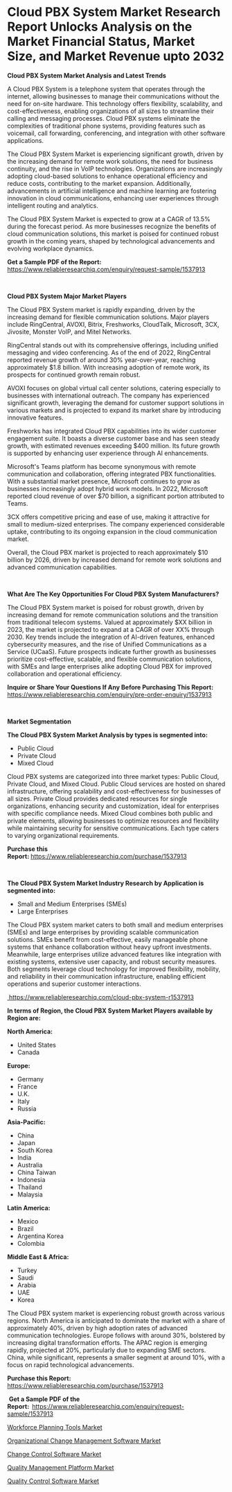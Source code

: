 <p><h1>Cloud PBX System Market Research Report Unlocks Analysis on the Market Financial Status, Market Size, and Market Revenue upto 2032</h1></p><p><strong>Cloud PBX System Market Analysis and Latest Trends</strong></p>
<p><p>A Cloud PBX System is a telephone system that operates through the internet, allowing businesses to manage their communications without the need for on-site hardware. This technology offers flexibility, scalability, and cost-effectiveness, enabling organizations of all sizes to streamline their calling and messaging processes. Cloud PBX systems eliminate the complexities of traditional phone systems, providing features such as voicemail, call forwarding, conferencing, and integration with other software applications.</p><p>The Cloud PBX System Market is experiencing significant growth, driven by the increasing demand for remote work solutions, the need for business continuity, and the rise in VoIP technologies. Organizations are increasingly adopting cloud-based solutions to enhance operational efficiency and reduce costs, contributing to the market expansion. Additionally, advancements in artificial intelligence and machine learning are fostering innovation in cloud communications, enhancing user experiences through intelligent routing and analytics.</p><p>The Cloud PBX System Market is expected to grow at a CAGR of 13.5% during the forecast period. As more businesses recognize the benefits of cloud communication solutions, this market is poised for continued robust growth in the coming years, shaped by technological advancements and evolving workplace dynamics.</p></p>
<p><strong>Get a Sample PDF of the Report:&nbsp;</strong> <a href="https://www.reliableresearchiq.com/enquiry/request-sample/1537913?utm_campaign=1129&utm_medium=2&utm_source=Github&utm_content=ia&utm_term=10032025&utm_id=cloud-pbx-system">https://www.reliableresearchiq.com/enquiry/request-sample/1537913</a></p>
<p>&nbsp;</p>
<p><strong>Cloud PBX System Major Market Players</strong></p>
<p><p>The Cloud PBX System market is rapidly expanding, driven by the increasing demand for flexible communication solutions. Major players include RingCentral, AVOXI, Bitrix, Freshworks, CloudTalk, Microsoft, 3CX, Jivosite, Monster VoIP, and Mitel Networks. </p><p>RingCentral stands out with its comprehensive offerings, including unified messaging and video conferencing. As of the end of 2022, RingCentral reported revenue growth of around 30% year-over-year, reaching approximately $1.8 billion. With increasing adoption of remote work, its prospects for continued growth remain robust.</p><p>AVOXI focuses on global virtual call center solutions, catering especially to businesses with international outreach. The company has experienced significant growth, leveraging the demand for customer support solutions in various markets and is projected to expand its market share by introducing innovative features.</p><p>Freshworks has integrated Cloud PBX capabilities into its wider customer engagement suite. It boasts a diverse customer base and has seen steady growth, with estimated revenues exceeding $400 million. Its future growth is supported by enhancing user experience through AI enhancements.</p><p>Microsoft's Teams platform has become synonymous with remote communication and collaboration, offering integrated PBX functionalities. With a substantial market presence, Microsoft continues to grow as businesses increasingly adopt hybrid work models. In 2022, Microsoft reported cloud revenue of over $70 billion, a significant portion attributed to Teams.</p><p>3CX offers competitive pricing and ease of use, making it attractive for small to medium-sized enterprises. The company experienced considerable uptake, contributing to its ongoing expansion in the cloud communication market.</p><p>Overall, the Cloud PBX market is projected to reach approximately $10 billion by 2026, driven by increased demand for remote work solutions and advanced communication capabilities.</p></p>
<p>&nbsp;</p>
<p><strong>What Are The Key Opportunities For Cloud PBX System Manufacturers?</strong></p>
<p><p>The Cloud PBX System market is poised for robust growth, driven by increasing demand for remote communication solutions and the transition from traditional telecom systems. Valued at approximately $XX billion in 2023, the market is projected to expand at a CAGR of over XX% through 2030. Key trends include the integration of AI-driven features, enhanced cybersecurity measures, and the rise of Unified Communications as a Service (UCaaS). Future prospects indicate further growth as businesses prioritize cost-effective, scalable, and flexible communication solutions, with SMEs and large enterprises alike adopting Cloud PBX for improved collaboration and operational efficiency.</p></p>
<p><strong>Inquire or Share Your Questions If Any Before Purchasing This Report:</strong> <a href="https://www.reliableresearchiq.com/enquiry/pre-order-enquiry/1537913?utm_campaign=1129&utm_medium=2&utm_source=Github&utm_content=ia&utm_term=10032025&utm_id=cloud-pbx-system">https://www.reliableresearchiq.com/enquiry/pre-order-enquiry/1537913</a></p>
<p>&nbsp;</p>
<p><strong>Market Segmentation</strong></p>
<p><strong>The Cloud PBX System Market Analysis by types is segmented into:</strong></p>
<p><ul><li>Public Cloud</li><li>Private Cloud</li><li>Mixed Cloud</li></ul></p>
<p><p>Cloud PBX systems are categorized into three market types: Public Cloud, Private Cloud, and Mixed Cloud. Public Cloud services are hosted on shared infrastructure, offering scalability and cost-effectiveness for businesses of all sizes. Private Cloud provides dedicated resources for single organizations, enhancing security and customization, ideal for enterprises with specific compliance needs. Mixed Cloud combines both public and private elements, allowing businesses to optimize resources and flexibility while maintaining security for sensitive communications. Each type caters to varying organizational requirements.</p></p>
<p><strong>Purchase this Report:&nbsp;</strong><a href="https://www.reliableresearchiq.com/purchase/1537913?utm_campaign=1129&utm_medium=2&utm_source=Github&utm_content=ia&utm_term=10032025&utm_id=cloud-pbx-system">https://www.reliableresearchiq.com/purchase/1537913</a></p>
<p>&nbsp;</p>
<p><strong>The Cloud PBX System Market Industry Research by Application is segmented into:</strong></p>
<p><ul><li>Small and Medium Enterprises (SMEs)</li><li>Large Enterprises</li></ul></p>
<p><p>The Cloud PBX system market caters to both small and medium enterprises (SMEs) and large enterprises by providing scalable communication solutions. SMEs benefit from cost-effective, easily manageable phone systems that enhance collaboration without heavy upfront investments. Meanwhile, large enterprises utilize advanced features like integration with existing systems, extensive user capacity, and robust security measures. Both segments leverage cloud technology for improved flexibility, mobility, and reliability in their communication infrastructure, enabling efficient operations and superior customer interactions.</p></p>
<p><a href="https://www.reliableresearchiq.com/cloud-pbx-system-r1537913?utm_campaign=1129&utm_medium=2&utm_source=Github&utm_content=ia&utm_term=10032025&utm_id=cloud-pbx-system">&nbsp;https://www.reliableresearchiq.com/cloud-pbx-system-r1537913</a></p>
<p><strong>In terms of Region, the Cloud PBX System Market Players available by Region are:</strong></p>
<p>
    <p> <strong> North America: </strong>
        <ul>
            <li>United States</li>
            <li>Canada</li>
        </ul>
        </p> 
    <p> <strong> Europe: </strong>
        <ul>
            <li>Germany</li>
            <li>France</li>
            <li>U.K.</li>
            <li>Italy</li>
            <li>Russia</li>
        </ul>
        </p> 
    <p> <strong> Asia-Pacific: </strong>
        <ul>
            <li>China</li>
            <li>Japan</li>
            <li>South Korea</li>
            <li>India</li>
            <li>Australia</li>
            <li>China Taiwan</li>
            <li>Indonesia</li>
            <li>Thailand</li>
            <li>Malaysia</li>
        </ul>
        </p> 
    <p> <strong> Latin America: </strong>
        <ul>
            <li>Mexico</li>
            <li>Brazil</li>
            <li>Argentina Korea</li>
            <li>Colombia</li>
        </ul>
        </p> 
    <p> <strong> Middle East & Africa: </strong>
        <ul>
            <li>Turkey</li>
            <li>Saudi</li>
            <li>Arabia</li>
            <li>UAE</li>
            <li>Korea</li>
        </ul>
    </p>
    </p>
<p><p>The Cloud PBX system market is experiencing robust growth across various regions. North America is anticipated to dominate the market with a share of approximately 40%, driven by high adoption rates of advanced communication technologies. Europe follows with around 30%, bolstered by increasing digital transformation efforts. The APAC region is emerging rapidly, projected at 20%, particularly due to expanding SME sectors. China, while significant, represents a smaller segment at around 10%, with a focus on rapid technological advancements.</p></p>
<p><strong>Purchase this Report: </strong><a href="https://www.reliableresearchiq.com/purchase/1537913?utm_campaign=1129&utm_medium=2&utm_source=Github&utm_content=ia&utm_term=10032025&utm_id=cloud-pbx-system">https://www.reliableresearchiq.com/purchase/1537913</a></p>
<p>&nbsp;<strong>Get a Sample PDF of the Report:&nbsp;&nbsp;</strong><a href="https://www.reliableresearchiq.com/enquiry/request-sample/1537913?utm_campaign=1129&utm_medium=2&utm_source=Github&utm_content=ia&utm_term=10032025&utm_id=cloud-pbx-system">https://www.reliableresearchiq.com/enquiry/request-sample/1537913</a></p>
<p><strong></strong></p>
<p><p><a href="https://github.com/doljanzwald/Market-Research-Report-List-1/blob/main/workforce-planning-tools-market.md?utm_campaign=1129&utm_medium=2&utm_source=Github&utm_content=ia&utm_term=10032025&utm_id=cloud-pbx-system">Workforce Planning Tools Market</a></p><p><a href="https://github.com/usraceby/Market-Research-Report-List-1/blob/main/organizational-change-management-software-market.md?utm_campaign=1129&utm_medium=2&utm_source=Github&utm_content=ia&utm_term=10032025&utm_id=cloud-pbx-system">Organizational Change Management Software Market</a></p><p><a href="https://github.com/shamstirroc7/Market-Research-Report-List-1/blob/main/change-control-software-market.md?utm_campaign=1129&utm_medium=2&utm_source=Github&utm_content=ia&utm_term=10032025&utm_id=cloud-pbx-system">Change Control Software Market</a></p><p><a href="https://github.com/casimbrhelck/Market-Research-Report-List-1/blob/main/quality-management-platform-market.md?utm_campaign=1129&utm_medium=2&utm_source=Github&utm_content=ia&utm_term=10032025&utm_id=cloud-pbx-system">Quality Management Platform Market</a></p><p><a href="https://github.com/daleogrando/Market-Research-Report-List-1/blob/main/quality-control-software-market.md?utm_campaign=1129&utm_medium=2&utm_source=Github&utm_content=ia&utm_term=10032025&utm_id=cloud-pbx-system">Quality Control Software Market</a></p></p>